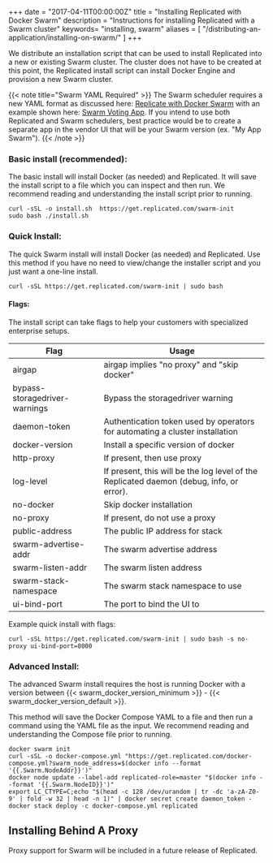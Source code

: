 +++
date = "2017-04-11T00:00:00Z"
title = "Installing Replicated with Docker Swarm"
description = "Instructions for installing Replicated with a Swarm cluster"
keywords= "installing, swarm"
aliases = [
    "/distributing-an-application/installing-on-swarm/"
]
+++

We distribute an installation script that can be used to install Replicated into a new or existing Swarm cluster. The cluster does not have to be created at this point, the Replicated install script can install Docker Engine and provision a new Swarm cluster.

{{< note title="Swarm YAML Required" >}}
The Swarm scheduler requires a new YAML format as discussed here: [Replicate with Docker Swarm](/packaging-an-application/docker-swarm/) with an example shown here: [Swarm Voting App](/examples/swarm-votingapp/). If you intend to use both Replicated and Swarm schedulers, best practice would be to create a separate app in the vendor UI that will be your Swarm version (ex. "My App Swarm").
{{< /note >}}

### Basic install (recommended):

The basic install will install Docker (as needed) and Replicated. It will save the install script to a file which you can inspect and then run. We recommend reading and understanding the install script prior to running.


```shell
curl -sSL -o install.sh  https://get.replicated.com/swarm-init
sudo bash ./install.sh
```

### Quick Install:  

The quick Swarm install will install Docker (as needed) and Replicated. Use this method if you have no need to view/change the installer script and you just want a one-line install.

```shell
curl -sSL https://get.replicated.com/swarm-init | sudo bash
```

#### Flags:
The install script can take flags to help your customers with specialized enterprise setups.

|Flag|Usage|
|----|-----|
|airgap|airgap implies "no proxy" and "skip docker"|
|bypass-storagedriver-warnings|Bypass the storagedriver warning|
|daemon-token|Authentication token used by operators for automating a cluster installation|
|docker-version|Install a specific version of docker|
|http-proxy|If present, then use proxy|
|log-level|If present, this will be the log level of the Replicated daemon (debug, info, or error).|
|no-docker|Skip docker installation|
|no-proxy|If present, do not use a proxy|
|public-address|The public IP address for stack|
|swarm-advertise-addr|The swarm advertise address|
|swarm-listen-addr|The swarm listen address|
|swarm-stack-namespace|The swarm stack namespace to use|
|ui-bind-port|The port to bind the UI to|

Example quick install with flags:
```shell
curl -sSL https://get.replicated.com/swarm-init | sudo bash -s no-proxy ui-bind-port=8000
```

### Advanced Install:

The advanced Swarm install requires the host is running Docker with a version between {{< swarm_docker_version_minimum >}} - {{< swarm_docker_version_default >}}.

This method will save the Docker Compose YAML to a file and then run a command using the YAML file as the input. We recommend reading and understanding the Compose file prior to running.

```shell
docker swarm init
curl -sSL -o docker-compose.yml "https://get.replicated.com/docker-compose.yml?swarm_node_address=$(docker info --format '{{.Swarm.NodeAddr}}')"
docker node update --label-add replicated-role=master "$(docker info --format '{{.Swarm.NodeID}}')"
export LC_CTYPE=C;echo "$(head -c 128 /dev/urandom | tr -dc 'a-zA-Z0-9' | fold -w 32 | head -n 1)" | docker secret create daemon_token -
docker stack deploy -c docker-compose.yml replicated
```

## Installing Behind A Proxy

Proxy support for Swarm will be included in a future release of Replicated.
